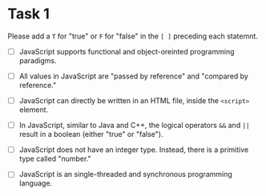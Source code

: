 # Task 1

Please add a `T` for "true" or `F` for "false" in  the `[ ]` preceding each statemnt. 

- [ ] JavaScript supports functional and object-oreinted programming paradigms.

- [ ] All values in JavaScript are "passed by reference" and "compared by reference."

- [ ] JavaScript can directly be written in an HTML file, inside the `<script>` element.

- [ ] In JavaScript, similar to Java and C++, the logical operators `&&` and `||` result in a boolean (either "true" or "false").

- [ ] JavaScript does not have an integer type. Instead, there is a primitive type called "number."

- [ ] JavaScript is an single-threaded and synchronous programming language.
